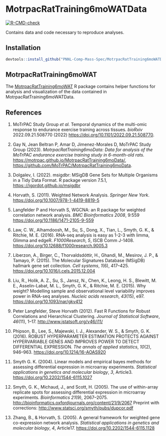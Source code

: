 
# MotrpacRatTraining6moWATData

<!-- badges: start -->

[![R-CMD-check](https://github.com/PNNL-Comp-Mass-Spec/MotrpacRatTraining6moWATData/actions/workflows/R-CMD-check.yaml/badge.svg)](https://github.com/PNNL-Comp-Mass-Spec/MotrpacRatTraining6moWATData/actions/workflows/R-CMD-check.yaml)

<!-- badges: end -->

Contains data and code necessary to reproduce analyses.

## Installation

``` r
devtools::install_github("PNNL-Comp-Mass-Spec/MotrpacRatTraining6moWATData")
```

## MotrpacRatTraining6moWAT

The <a
href="https://pnnl-comp-mass-spec.github.io/MotrpacRatTraining6moWAT/"
target="_blank">MotrpacRatTraining6moWAT</a> R package contains helper
functions for analysis and visualization of the data contained in
MotrpacRatTraining6moWATData.

## References

1.  MoTrPAC Study Group *et al.* Temporal dynamics of the multi-omic
    response to endurance exercise training across tissues. *bioRxiv*
    2022.09.21.508770 (2022)
    <https://doi.org/10.1101/2022.09.21.508770>.

2.  Gay N, Jean Beltran P, Amar D, Jimenez-Morales D, MoTrPAC Study
    Group (2023). *MotrpacRatTraining6moData: Data for analysis of the
    MoTrPAC endurance exercise training study in 6-month-old rats.*
    <https://motrpac.github.io/MotrpacRatTraining6moData/>,
    <https://github.com/MoTrPAC/MotrpacRatTraining6moData>.

3.  Dolgalev, I. (2022). msigdbr: MSigDB Gene Sets for Multiple
    Organisms in a Tidy Data Format. R package version 7.5.1,
    <https:://igordot.github.io/msigdbr>

4.  Horvath, S. (2011). Weighted Network Analysis. *Springer New York*.
    <https://doi.org/10.1007/978-1-4419-8819-5>

5.  Langfelder P and Horvath S, WGCNA: an R package for weighted
    correlation network analysis. *BMC Bioinformatics 2008*, 9:559
    <https://doi.org/10.1186/1471-2105-9-559>

6.  Law, C. W., Alhamdoosh, M., Su, S., Dong, X., Tian, L., Smyth, G.
    K., & Ritchie, M. E. (2016). RNA-seq analysis is easy as 1-2-3 with
    limma, Glimma and edgeR. *F1000Research, 5*, ISCB Comm J-1408.
    <https://doi.org/10.12688/f1000research.9005.3>

7.  Liberzon, A., Birger, C., Thorvaldsdóttir, H., Ghandi, M.,
    Mesirov, J. P., & Tamayo, P. (2015). The Molecular Signatures
    Database (MSigDB) hallmark gene set collection. *Cell systems*,
    *1*(6), 417–425. <https://doi.org/10.1016/j.cels.2015.12.004>

8.  Liu, R., Holik, A. Z., Su, S., Jansz, N., Chen, K., Leong, H. S.,
    Blewitt, M. E., Asselin-Labat, M. L., Smyth, G. K., & Ritchie, M. E.
    (2015). Why weight? Modelling sample and observational level
    variability improves power in RNA-seq analyses. *Nucleic acids
    research*, *43*(15), e97. <https://doi.org/10.1093/nar/gkv412>

9.  Peter Langfelder, Steve Horvath (2012). Fast R Functions for Robust
    Correlations and Hierarchical Clustering. *Journal of Statistical
    Software*, *46*(11), 1–17. <http://www.jstatsoft.org/v46/i11/>

10. Phipson, B., Lee, S., Majewski, I. J., Alexander, W. S., &
    Smyth, G. K. (2016). ROBUST HYPERPARAMETER ESTIMATION PROTECTS
    AGAINST HYPERVARIABLE GENES AND IMPROVES POWER TO DETECT
    DIFFERENTIAL EXPRESSION. *The annals of applied statistics*,
    *10*(2), 946–963. <https://doi.org/10.1214/16-AOAS920>

11. Smyth G. K. (2004). Linear models and empirical bayes methods for
    assessing differential expression in microarray experiments.
    *Statistical applications in genetics and molecular biology*, *3*,
    Article3. <https://doi.org/10.2202/1544-6115.1027>

12. Smyth, G. K., Michaud, J., and Scott, H. (2005). The use of
    within-array replicate spots for assessing differential expression
    in microarray experiments. *Bioinformatics 21*(9), 2067–2075.
    <http://bioinformatics.oxfordjournals.org/content/21/9/2067>
    Preprint with corrections:
    <http://www.statsci.org/smyth/pubs/dupcor.pdf>

13. Zhang, B., & Horvath, S. (2005). A general framework for weighted
    gene co-expression network analysis. *Statistical applications in
    genetics and molecular biology*, *4*, Article17.
    <https://doi.org/10.2202/1544-6115.1128>
